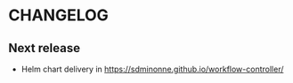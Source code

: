 # CHANGELOG

## Next release

- Helm chart delivery in https://sdminonne.github.io/workflow-controller/